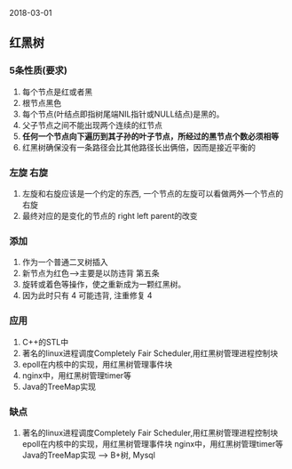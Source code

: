 2018-03-01

## 红黑树

### 5条性质(要求)
1. 每个节点是红或者黑
2. 根节点黑色
3. 每个节点(叶结点即指树尾端NIL指针或NULL结点)是黑的。  
4. 父子节点之间不能出现两个连续的红节点
5. **任何一个节点向下遍历到其子孙的叶子节点，所经过的黑节点个数必须相等**
6. 红黑树确保没有一条路径会比其他路径长出俩倍，因而是接近平衡的

### 左旋 右旋
1. 左旋和右旋应该是一个约定的东西, 一个节点的左旋可以看做两外一个节点的右旋
2. 最终对应的是变化的节点的 right left parent的改变

### 添加
1. 作为一个普通二叉树插入
2. 新节点为红色-->主要是以防违背 第五条
3. 旋转或着色等操作，使之重新成为一颗红黑树。
4. 因为此时只有 4 可能违背, 注重修复 4

### 应用
1. C++的STL中
2. 著名的linux进程调度Completely Fair Scheduler,用红黑树管理进程控制块
3. epoll在内核中的实现，用红黑树管理事件块
4. nginx中，用红黑树管理timer等
5. Java的TreeMap实现

### 缺点
1. 著名的linux进程调度Completely Fair Scheduler,用红黑树管理进程控制块
   epoll在内核中的实现，用红黑树管理事件块
   nginx中，用红黑树管理timer等
   Java的TreeMap实现
   --> B+树, Mysql